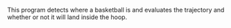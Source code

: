 This program detects where a basketball is and evaluates the trajectory and whether or not it will land inside the hoop.
